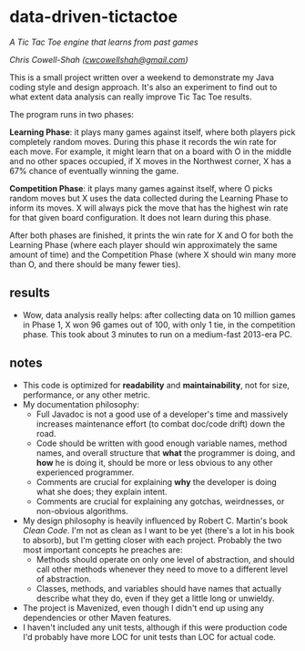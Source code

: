 data-driven-tictactoe
=====================

*A Tic Tac Toe engine that learns from past games*

*Chris Cowell-Shah (cwcowellshah@gmail.com)*


This is a small project written over a weekend to demonstrate my Java coding style and design
approach. It's also an experiment to find out to what extent data analysis can really improve 
Tic Tac Toe results.

The program runs in two phases:

**Learning Phase**: it plays many games against itself, where both players pick completely random moves.
During this phase it records the win rate for each move. For example, it might learn that on a
board with O in the middle and no other spaces occupied, if X moves in the Northwest corner, X
has a 67% chance of eventually winning the game.

**Competition Phase**: it plays many games against itself, where O picks random moves but X uses the data
collected during the Learning Phase to inform its moves. X will always pick the move that has the highest
win rate for that given board configuration. It does not learn during this phase.

After both phases are finished, it prints the win rate for X and O for both the Learning Phase (where
each player should win approximately the same amount of time) and the Competition Phase (where X should
win many more than O, and there should be many fewer ties).


results
-------

* Wow, data analysis really helps: after collecting data on 10 million games in Phase 1, X won 96 games out
  of 100, with only 1 tie, in the competition phase. This took about 3 minutes to run on a medium-fast 
  2013-era PC.


notes
-----

* This code is optimized for **readability** and **maintainability**, not for size, performance,
  or any other metric.
* My documentation philosophy:
    * Full Javadoc is not a good use of a developer's time and massively increases maintenance effort
      (to combat doc/code drift) down the road.
    * Code should be written with good enough variable names, method names, and overall structure that
      **what** the programmer is doing, and **how** he is doing it, should be more or less obvious to
      any other experienced programmer.
    * Comments are crucial for explaining **why** the developer is doing what she does; they 
      explain intent.
    * Comments are crucial for explaining any gotchas, weirdnesses, or non-obvious algorithms.
* My design philosophy is heavily influenced by Robert C. Martin's book *Clean Code*. I'm not as 
  clean as I want to be yet (there's a lot in his book to absorb), but I'm getting closer with 
  each project. Probably the two most important concepts he preaches are:
    * Methods should operate on only one level of abstraction, and should call other methods whenever
      they need to move to a different level of abstraction.
    * Classes, methods, and variables should have names that actually describe what they do, even if
      they get a little long or unwieldy.
* The project is Mavenized, even though I didn't end up using any dependencies or other Maven features.
* I haven't included any unit tests, although if this were production code I'd probably have more LOC 
  for unit tests than LOC for actual code.

